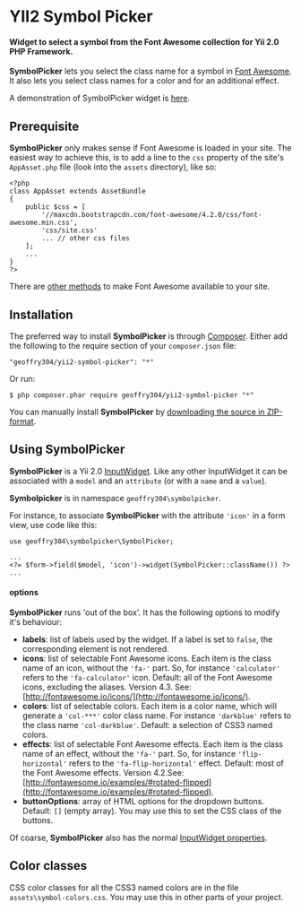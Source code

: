 YII2 Symbol Picker
==================

#### Widget to select a symbol from the Font Awesome collection for Yii 2.0 PHP Framework. ####

**SymbolPicker** lets you select the class name for a symbol in [Font Awesome](http://fontawesome.io/). It also lets you select class names for a color and for an additional effect.

A demonstration of SymbolPicker widget is [here](http://www.sjaakpriester.nl/software/symbolpicker).

## Prerequisite ##

**SymbolPicker** only makes sense if Font Awesome is loaded in your site. The easiest way to achieve this, is to add a line to the `css` property of the site's `AppAsset.php` file (look into the `assets` directory), like so:

    <?php
	class AppAsset extends AssetBundle
	{
	    public $css = [
        	'//maxcdn.bootstrapcdn.com/font-awesome/4.2.0/css/font-awesome.min.css',
        	'css/site.css'
			...	// other css files
    	];
		...
	}
	?>

There are [other methods](http://fontawesome.io/get-started/) to make Font Awesome available to your site.

## Installation ##

The preferred way to install **SymbolPicker** is through [Composer](https://getcomposer.org/). Either add the following to the require section of your `composer.json` file:

`"geoffry304/yii2-symbol-picker": "*"`

Or run:

`$ php composer.phar require geoffry304/yii2-symbol-picker "*"`

You can manually install **SymbolPicker** by [downloading the source in ZIP-format](https://github.com/geoffry304/yii2-symbol-picker/archive/master.zip).

## Using SymbolPicker ##

**SymbolPicker** is a Yii 2.0 [InputWidget](http://www.yiiframework.com/doc-2.0/yii-widgets-inputwidget.html). Like any other InputWidget it can be associated with a `model` and an `attribute` (or with a `name` and a `value`).

**Symbolpicker** is in namespace `geoffry304\symbolpicker`.

For instance, to associate **SymbolPicker** with the attribute `'icon'` in a form view, use code like this:

    use geoffry304\symbolpicker\SymbolPicker;

	...
	<?= $form->field($model, 'icon')->widget(SymbolPicker::className()) ?>
	...

#### options ####

**SymbolPicker** runs 'out of the box'. It has the following options to modify it's behaviour:

- **labels**: list of labels used by the widget. If a label is set to `false`, the corresponding element is not rendered.
- **icons**: list of selectable Font Awesome icons. Each item is the class name of an icon, without the `'fa-'` part. So, for instance `'calculator'` refers to the `'fa-calculator'` icon. Default: all of the Font Awesome icons, excluding the aliases. Version 4.3. See: [http://fontawesome.io/icons/](http://fontawesome.io/icons/).
- **colors**: list of selectable colors. Each item is a color name, which will generate a `'col-***'` color class name. For instance `'darkblue'` refers to the class name `'col-darkblue'`. Default: a selection of CSS3 named colors.
- **effects**: list of selectable Font Awesome effects. Each item is the class name of an effect, without the `'fa-'` part. So, for instance `'flip-horizontal'` refers to the `'fa-flip-horizontal'` effect. Default: most of the Font Awesome effects. Version 4.2.See: [http://fontawesome.io/examples/#rotated-flipped](http://fontawesome.io/examples/#rotated-flipped).
- **buttonOptions**: array of HTML options for the dropdown buttons. Default: `[]` (empty array). You may use this to set the CSS class of the buttons.

Of coarse, **SymbolPicker** also has the normal [InputWidget properties](http://www.yiiframework.com/doc-2.0/yii-widgets-inputwidget.html).

## Color classes ##

CSS color classes for all the CSS3 named colors are in the file `assets\symbol-colors.css`. You may use this in other parts of your project.
